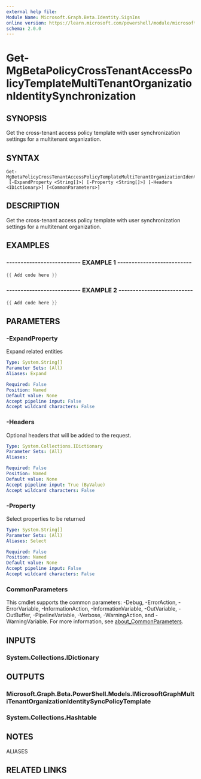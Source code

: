 ```yaml
---
external help file:
Module Name: Microsoft.Graph.Beta.Identity.SignIns
online version: https://learn.microsoft.com/powershell/module/microsoft.graph.beta.identity.signins/get-mgbetapolicycrosstenantaccesspolicytemplatemultitenantorganizationidentitysynchronization
schema: 2.0.0
---
```


# Get-MgBetaPolicyCrossTenantAccessPolicyTemplateMultiTenantOrganizationIdentitySynchronization

## SYNOPSIS
Get the cross-tenant access policy template with user synchronization settings for a multitenant organization.

## SYNTAX

```
Get-MgBetaPolicyCrossTenantAccessPolicyTemplateMultiTenantOrganizationIdentitySynchronization
 [-ExpandProperty <String[]>] [-Property <String[]>] [-Headers <IDictionary>] [<CommonParameters>]
```

## DESCRIPTION
Get the cross-tenant access policy template with user synchronization settings for a multitenant organization.

## EXAMPLES

### -------------------------- EXAMPLE 1 --------------------------
```powershell
{{ Add code here }}
```



### -------------------------- EXAMPLE 2 --------------------------
```powershell
{{ Add code here }}
```



## PARAMETERS

### -ExpandProperty
Expand related entities

```yaml
Type: System.String[]
Parameter Sets: (All)
Aliases: Expand

Required: False
Position: Named
Default value: None
Accept pipeline input: False
Accept wildcard characters: False
```

### -Headers
Optional headers that will be added to the request.

```yaml
Type: System.Collections.IDictionary
Parameter Sets: (All)
Aliases:

Required: False
Position: Named
Default value: None
Accept pipeline input: True (ByValue)
Accept wildcard characters: False
```

### -Property
Select properties to be returned

```yaml
Type: System.String[]
Parameter Sets: (All)
Aliases: Select

Required: False
Position: Named
Default value: None
Accept pipeline input: False
Accept wildcard characters: False
```

### CommonParameters
This cmdlet supports the common parameters: -Debug, -ErrorAction, -ErrorVariable, -InformationAction, -InformationVariable, -OutVariable, -OutBuffer, -PipelineVariable, -Verbose, -WarningAction, and -WarningVariable. For more information, see [about_CommonParameters](http://go.microsoft.com/fwlink/?LinkID=113216).

## INPUTS

### System.Collections.IDictionary

## OUTPUTS

### Microsoft.Graph.Beta.PowerShell.Models.IMicrosoftGraphMultiTenantOrganizationIdentitySyncPolicyTemplate

### System.Collections.Hashtable

## NOTES

ALIASES

## RELATED LINKS

